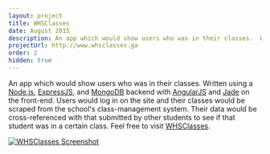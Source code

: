 ```yaml
---
layout: project
title: WHSClasses
date: August 2015
description: An app which would show users who was in their classes.  Written using a NodeJS, ExpressJS, and MongoDB backend with AngularJS and Jade on the front-end.  
projectUrl: http://www.whsclasses.ga
order: 2
hidden: true
---
```

<!-- hidden page! -->
An app which would show users who was in their classes.  Written using a <a href="http://nodejs.org" target="_blank">Node.js</a>, <a href="http://expressjs.com" target="_blank">ExpressJS</a>, and <a href="http://mongodb.org" target="_blank">MongoDB</a> backend with <a href="http://angularjs.org" target="_blank">AngularJS</a> and <a href="http://jade-lang.com" target="_blank">Jade</a> on the front-end.  Users would log in on the site and their classes would be scraped from the school's class-management system.  Their data would be cross-referenced with that submitted by other students to see if that student was in a certain class.  Feel free to visit <a href="http://www.whsclasses.ga" target="_blank">WHSClasses</a>.<!-- or view the <a href="http://github.com/nathanhleung/whsclasses" target="_blank">source</a>.-->

<a href="http://www.whsclasses.ga" target="_blank">
  <img alt="WHSClasses Screenshot" src="http://i.imgur.com/IFF2P2H.png">
</a>
